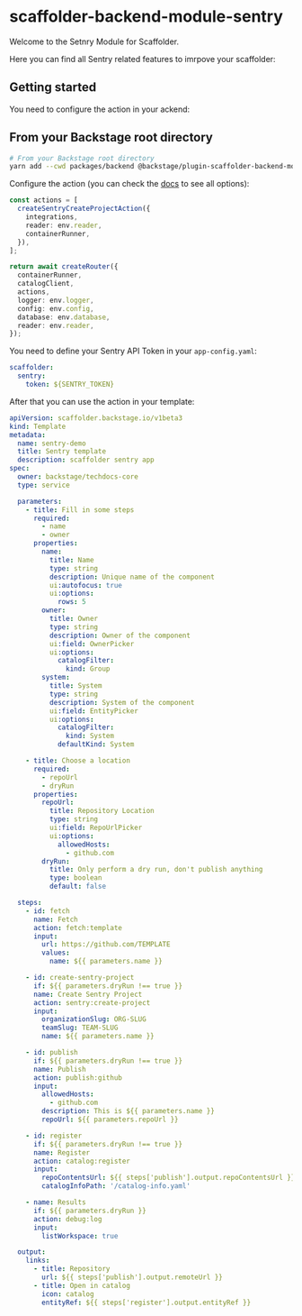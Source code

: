 # scaffolder-backend-module-sentry

Welcome to the Setnry Module for Scaffolder.

Here you can find all Sentry related features to imrpove your scaffolder:

## Getting started

You need to configure the action in your ackend:

## From your Backstage root directory

```bash
# From your Backstage root directory
yarn add --cwd packages/backend @backstage/plugin-scaffolder-backend-module-sentry
```

Configure the action (you can check
the [docs](https://backstage.io/docs/features/software-templates/writing-custom-actions#registering-custom-actions) to
see all options):

```typescript
const actions = [
  createSentryCreateProjectAction({
    integrations,
    reader: env.reader,
    containerRunner,
  }),
];

return await createRouter({
  containerRunner,
  catalogClient,
  actions,
  logger: env.logger,
  config: env.config,
  database: env.database,
  reader: env.reader,
});
```

You need to define your Sentry API Token in your `app-config.yaml`:

```yaml
scaffolder:
  sentry:
    token: ${SENTRY_TOKEN}
```

After that you can use the action in your template:

```yaml
apiVersion: scaffolder.backstage.io/v1beta3
kind: Template
metadata:
  name: sentry-demo
  title: Sentry template
  description: scaffolder sentry app
spec:
  owner: backstage/techdocs-core
  type: service

  parameters:
    - title: Fill in some steps
      required:
        - name
        - owner
      properties:
        name:
          title: Name
          type: string
          description: Unique name of the component
          ui:autofocus: true
          ui:options:
            rows: 5
        owner:
          title: Owner
          type: string
          description: Owner of the component
          ui:field: OwnerPicker
          ui:options:
            catalogFilter:
              kind: Group
        system:
          title: System
          type: string
          description: System of the component
          ui:field: EntityPicker
          ui:options:
            catalogFilter:
              kind: System
            defaultKind: System

    - title: Choose a location
      required:
        - repoUrl
        - dryRun
      properties:
        repoUrl:
          title: Repository Location
          type: string
          ui:field: RepoUrlPicker
          ui:options:
            allowedHosts:
              - github.com
        dryRun:
          title: Only perform a dry run, don't publish anything
          type: boolean
          default: false

  steps:
    - id: fetch
      name: Fetch
      action: fetch:template
      input:
        url: https://github.com/TEMPLATE
        values:
          name: ${{ parameters.name }}

    - id: create-sentry-project
      if: ${{ parameters.dryRun !== true }}
      name: Create Sentry Project
      action: sentry:create-project
      input:
        organizationSlug: ORG-SLUG
        teamSlug: TEAM-SLUG
        name: ${{ parameters.name }}

    - id: publish
      if: ${{ parameters.dryRun !== true }}
      name: Publish
      action: publish:github
      input:
        allowedHosts:
          - github.com
        description: This is ${{ parameters.name }}
        repoUrl: ${{ parameters.repoUrl }}

    - id: register
      if: ${{ parameters.dryRun !== true }}
      name: Register
      action: catalog:register
      input:
        repoContentsUrl: ${{ steps['publish'].output.repoContentsUrl }}
        catalogInfoPath: '/catalog-info.yaml'

    - name: Results
      if: ${{ parameters.dryRun }}
      action: debug:log
      input:
        listWorkspace: true

  output:
    links:
      - title: Repository
        url: ${{ steps['publish'].output.remoteUrl }}
      - title: Open in catalog
        icon: catalog
        entityRef: ${{ steps['register'].output.entityRef }}
```
